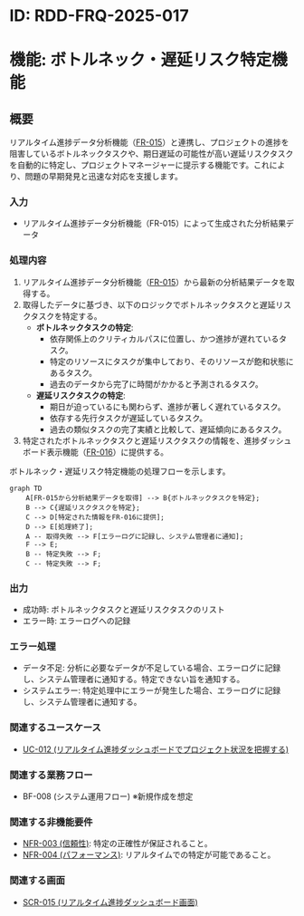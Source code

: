 # ID: RDD-FRQ-2025-017

# 機能: ボトルネック・遅延リスク特定機能

## 概要

リアルタイム進捗データ分析機能（[FR-015](../functional-requirements/fr-015-realtime-progress-data-analysis-function.md)）と連携し、プロジェクトの進捗を阻害しているボトルネックタスクや、期日遅延の可能性が高い遅延リスクタスクを自動的に特定し、プロジェクトマネージャーに提示する機能です。これにより、問題の早期発見と迅速な対応を支援します。

### 入力

- リアルタイム進捗データ分析機能（FR-015）によって生成された分析結果データ

### 処理内容

1. リアルタイム進捗データ分析機能（[FR-015](../functional-requirements/fr-015-realtime-progress-data-analysis-function.md)）から最新の分析結果データを取得する。
1. 取得したデータに基づき、以下のロジックでボトルネックタスクと遅延リスクタスクを特定する。
   - **ボトルネックタスクの特定**:
     - 依存関係上のクリティカルパスに位置し、かつ進捗が遅れているタスク。
     - 特定のリソースにタスクが集中しており、そのリソースが飽和状態にあるタスク。
     - 過去のデータから完了に時間がかかると予測されるタスク。
   - **遅延リスクタスクの特定**:
     - 期日が迫っているにも関わらず、進捗が著しく遅れているタスク。
     - 依存する先行タスクが遅延しているタスク。
     - 過去の類似タスクの完了実績と比較して、遅延傾向にあるタスク。
1. 特定されたボトルネックタスクと遅延リスクタスクの情報を、進捗ダッシュボード表示機能（[FR-016](../functional-requirements/fr-016-progress-dashboard-display-function.md)）に提供する。

ボトルネック・遅延リスク特定機能の処理フローを示します。

```mermaid
graph TD
    A[FR-015から分析結果データを取得] --> B{ボトルネックタスクを特定};
    B --> C{遅延リスクタスクを特定};
    C --> D[特定された情報をFR-016に提供];
    D --> E[処理終了];
    A -- 取得失敗 --> F[エラーログに記録し、システム管理者に通知];
    F --> E;
    B -- 特定失敗 --> F;
    C -- 特定失敗 --> F;
```

### 出力

- 成功時: ボトルネックタスクと遅延リスクタスクのリスト
- エラー時: エラーログへの記録

### エラー処理

- データ不足: 分析に必要なデータが不足している場合、エラーログに記録し、システム管理者に通知する。特定できない旨を通知する。
- システムエラー: 特定処理中にエラーが発生した場合、エラーログに記録し、システム管理者に通知する。

### 関連するユースケース

- [UC-012 (リアルタイム進捗ダッシュボードでプロジェクト状況を把握する)](../use-cases/uc-012-realtime-progress-dashboard.md)

### 関連する業務フロー

- BF-008 (システム運用フロー) ※新規作成を想定

### 関連する非機能要件

- [NFR-003 (信頼性)](../non-functional-requirements/nfr-003-reliability.md): 特定の正確性が保証されること。
- [NFR-004 (パフォーマンス)](../non-functional-requirements/nfr-004-performance.md): リアルタイムでの特定が可能であること。

### 関連する画面

- [SCR-015 (リアルタイム進捗ダッシュボード画面)](../screens/scr-015-realtime-progress-dashboard-screen.md)
